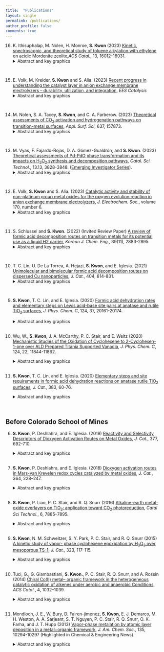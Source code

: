 ```yaml
---
title:  "Publications"
layout: single
permalink: /publications/
author_profile: false
comments: true
---
```

16. K. Ithisuphalap, M. Nolen, H. Monroe, **S. Kwon** (2023) [Kinetic, spectroscopic, and theoretical study of toluene alkylation with ethylene on acidic Mordenite zeolite](https://pubs.acs.org/doi/full/10.1021/acscatal.3c04315?casa_token=gWNBNn3zEs8AAAAA%3A1rWrZHdY6jGMxftqBLVoigsLtRw18Th5dwIW60vWiRRpl6VbZ1NRu3AIEndDqFWOX33BvScCGs5qog),*ACS Catal.*, 13, 16012-16031.
    &nbsp;&nbsp;&nbsp;&nbsp;&nbsp;&nbsp;
    <details>
        <summary>Abstract and key graphics</summary>
        <h3>Abstract</h3>
        <p style="text-align: justify">
        This work combines kinetic, spectroscopic, and theoretical methods to understand mechanistic details of toluene alkylation with ethylene on acidic MOR zeolite, chosen due to its industrial relevance in producing ethyltoluene. In doing so, we show that the protons in the small eight-membered-ring (8-MR) micropores are inaccessible to large toluene molecules, which were selectively titrated with Na<sup>+</sup> prior to kinetic measurements. Kinetic data, taken together with in situ infrared spectra and density functional theory (DFT) calculations, show that all protons in the 12-MR are saturated with π-bonded toluene, favoring thermodynamic stability due to extensive dispersive interactions with the porous structure. The π-bonded toluene reacts with ethylene in a concerted manner, where the protonation of ethylene and C–C coupling occurs concurrently. The C–C formation at the *ortho* position takes precedence over *meta* and *para* locations, although the free energies of C–C coupling transition states show marginal differences. Consequently, all three isomers are formed as primary products, with an *ortho*, *meta*, and *para* ratio of 3:1:1 (<0.2% conversion; 503 K). Undesired ethylene dimerization products remained undetectable on partially Na<sup>+</sup>-exchanged MOR samples under all conditions, consistent with larger DFT-derived barriers for C–C coupling between two ethylene molecules than between toluene and ethylene, reflecting the role of 12-MR micropores that selectively stabilize the latter transition state. These results provide mechanistic insights into aromatic alkylation and the role of micropores on rates and selectivities, which will ultimately inform design strategies for solid acid catalysts with improved catalytic performance.
        </p>
    </details>
<br>
  
  
15. E. Volk, M. Kreider, **S. Kwon** and S. Alia. (2023) [Recent progress in understanding the catalyst layer in anion exchange membrane electrolyzers – durability, utilization, and integration](https://pubs.rsc.org/en/content/articlelanding/2023/ey/d3ey00193h), *EES Catalysis*
    &nbsp;&nbsp;&nbsp;&nbsp;&nbsp;&nbsp;
    <details>
        <summary>Abstract and key graphics</summary>
        <h3>Abstract</h3>
        <p style="text-align: justify">
        Anion exchange membrane water electrolyzers (AEMWEs) are poised to play a key role in reducing capital cost and materials criticality concerns associated with traditional low-temperature electrolysis technologies. To accelerate the development and deployment of this technology, an in-depth understanding of cell materials integration is essential. Notably, the complex chemistries and interactions within the catalyst layer (consisting of the anode/cathode catalyst, anion exchange ionomer, and their interfaces with the transport layers and membrane) collectively influence overall cell performances, lifetimes, and costs. This review outlines recent advances in understanding the catalyst layer in AEMWEs. Specifically, electrode development strategies (including catalyst deposition techniques and configurations as well as transport layer design strategies) and our current understanding of catalyst–ionomer interactions are discussed. Effects of cell assembly and operational variables (including compression, temperature, pressure, and electrolyte conditions) on cell performance are also discussed. Lastly, we consider cutting-edge *in situ* and *ex situ* diagnostic techniques to study the complex chemistries within the catalyst layer as well as discuss degradation mechanisms that arise due to the integration of cell components. Simultaneously, comparisons are made to proton exchange membrane water electrolyzers (PEMWEs) and liquid alkaline water electrolyzers (LAWE) throughout the review to provide context to researchers transitioning into the AEMWE space. We also include recommendations for standard operating procedures, configurations, and metrics for comparing activity and stability.
        </p>
    </details>
<br>
  
  
14. M. Nolen, S. A. Tacey, **S. Kwon**, and C. A. Farberow. (2023) [Theoretical assessments of CO<sub>2</sub> activation and hydrogenation pathways on transition-metal surfaces](https://www.sciencedirect.com/science/article/abs/pii/S0169433223015520?via%3Dihub), *Appl. Surf. Sci*, 637, 157873.
    &nbsp;&nbsp;&nbsp;&nbsp;&nbsp;&nbsp;
    <details>
        <summary>Abstract and key graphics</summary>
        <h3>Abstract</h3>
        <p style="text-align: justify">
        Carbon dioxide (CO<sub>2</sub>) hydrogenation on transition-metal active sites offers a promising carbon utilization route toward mitigating greenhouse gas emissions. C<sub>1</sub> products are often formed in parallel during CO<sub>2</sub> hydrogenation, prompting investigations into the intrinsic properties of transition metals that drive activity and product selectivity. In this work, close-packed surfaces of a selection of transition-metal catalysts (Ni, Co, Rh, Ru, Pd, and Pt) were studied with density functional theory (DFT) calculations to understand their fundamental reactivities for CO<sub>2</sub> transformation reactions. Results indicate that CO<sub>2</sub> conversion proceeds through CO<sup>*</sup> formation and hydrogenation to form C<sub>1</sub> products (<sup>*</sup> denotes an adsorbed species). Ni, Co, Rh, and Ru favor CO/CH<sub>4</sub> formation, while Pd and Pt favor CO/CH<sub>3</sub>OH formation. The ability of a metal to dissociate C-O bonds drives selectivity between CH<sub>4</sub> and CH<sub>3</sub>OH, while competition between CO<sup>*</sup> desorption and surface hydrogenation describes CO selectivities. The C-O bond dissociation steps often impose the highest barrier along CH<sub>4</sub> formation reaction profiles, suggesting their kinetic relevance for CH<sub>4</sub> formation rates. The provided DFT-derived data sets detail a comprehensive reaction network of elementary steps relevant to C<sub>1</sub> chemistries, ultimately offering a benchmark for insights into design strategies for materials that exploit transition-metal active sites in carbon capture or utilization processes.
        </p>
    </details>
<br> 


13. M. Vyas, F. Fajardo-Rojas, D. A. Gómez-Gualdrón, and **S. Kwon**. (2023) [Theoretical assessments of Pd-PdO phase transformation and its impacts on H<sub>2</sub>O<sub>2</sub> synthesis and decomposition pathways](https://pubs.rsc.org/en/content/articlelanding/2023/cy/d3cy00404j/unauth),  *Catal. Sci. Technol.*, 13.13, 3828-3848. ([Emerging Investigator Series](https://pubs.rsc.org/en/journals/articlecollectionlanding?sercode=cy&themeid=e72e65f1-c258-4131-aaca-84016886bc1d)).
    &nbsp;&nbsp;&nbsp;&nbsp;&nbsp;&nbsp;
    <details>
        <summary>Abstract and key graphics</summary>
        <h3>Abstract</h3>
        <p style="text-align: justify">
        The direct synthesis of H<sub>2</sub>O<sub>2</sub> from O<sub>2</sub> and H<sub>2</sub> provides a green pathway to produce H<sub>2</sub>O<sub>2</sub>, a popular industrial oxidant. Here, we theoretically investigate the effects of Pd oxidation states, coordination environments, and particle sizes on primary H<sub>2</sub>O<sub>2</sub> selectivities, assessed by calculating the ratio of rate constants for the formation of H<sub>2</sub>O<sub>2</sub> (*via* OOH* reduction; k<sub>O–H</sub>) and the decomposition of OOH* (via O–O cleavage; k<sub>O–O</sub>). For Pd metals, the k<sub>O–H</sub>/k<sub>O–O</sub> ratio decreased from 10−4 for Pd(111) to 10−10 for the Pd<sub>13</sub> cluster at 300 K, indicating poorer H<sub>2</sub>O<sub>2</sub> selectivity as Pd particle size decreases and low primary selectivities for H<sub>2</sub>O<sub>2</sub> overall. As the oxygen chemical potential increases and metals form surface and bulk oxides, the perturbation of Pd–Pd ensemble sites by lattice O atoms results in selectivities that become dramatically higher than unity. For instance, at 300 K, the k<sub>O–H</sub>/k<sub>O–O</sub> ratio increases significantly from 10<sup>−4</sup> to 10<sup>9</sup> to 10<sup>16</sup> as Pd(111) oxidizes to Pd<sub>5</sub>O<sub>4</sub>/Pd(111) and to PdO(100), respectively. In contrast, such selectivity enhancements are not observed for surface and bulk oxides that persistently contain rows of more metallic, undercoordinated Pd–Pd ensemble sites, such as PdO(101)/Pd(100) and PdO(101). These Pd–Pd ensembles are also absent when smaller Pd nanoparticles fully oxidize, indicating that smaller PdO clusters can be more selective for H<sub>2</sub>O<sub>2</sub> synthesis. These trends for primary H<sub>2</sub>O<sub>2</sub> selectivities were found to inversely correlate with trends for H<sub>2</sub>O<sub>2</sub> decomposition rates via O–O bond cleavage, demonstrating that catalysts with high primary H<sub>2</sub>O<sub>2</sub> selectivity can also hinder H<sub>2</sub>O<sub>2</sub> decomposition. Ab initio thermodynamic calculations are used to estimate the thermodynamically favored phase among Pd, PdO/Pd and PdO in O<sub>2</sub>, H<sub>2</sub>O<sub>2</sub>/H<sub>2</sub>O, and O<sub>2</sub>/H<sub>2</sub> environments. These results are combined to show that smaller Pd nanoparticles are more prone to be oxidized at lower oxygen chemical potentials, upon which they become more selective than larger Pd particles for H<sub>2</sub>O<sub>2</sub> synthesis.
        </p>
    </details>
<br> 


12. E. Volk, **S. Kwon** and S. Alia. (2023) [Catalytic activity and stability of non-platinum group metal oxides for the oxygen evolution reaction in anion exchange membrane electrolyzers](https://iopscience.iop.org/article/10.1149/1945-7111/acd605/meta), *J. Electrochem. Soc.*, volume 170, number 6.
    &nbsp;&nbsp;&nbsp;&nbsp;&nbsp;&nbsp;
    <details>
        <summary>Abstract and key graphics</summary>
        <h3>Abstract</h3>
        <p style="text-align: justify">
        The activities and stabilities of non-platinum group metals (PGMs) in the forms of monometallic (Mn<sub>2</sub>O<sub>3</sub>, Fe<sub>2</sub>O<sub>3</sub>, Co<sub>3</sub>O<sub>4</sub>, NiO) and bimetallic (NiFe<sub>2</sub>O<sub>4</sub>, CoNiO2) oxides were assessed for the oxygen evolution reaction (OER) in alkaline media and compared with IrO<sub>2</sub>. Both half-cell, rotating disc electrode (RDE) apparatus and single-cell, membrane electrode assemblies (MEA) were used to study kinetic and device-level performance in parallel and to provide insights into the use of these materials in anion exchange membrane (AEM) electrolyzers. Normalization of RDE results by geometric and physical surface areas, double layer capacitance, and metal content probed differences in physically vs electrochemically accessible surface areas and ensured reported trends were independent of the normalization method. The results showed that: (i) Ni- and Co- containing materials met or exceeded IrO<sub>2</sub> performance in both RDE and MEA testing, (ii) Co<sub>3</sub>O<sub>4</sub> deactivated over time-on-stream (1.8 V for 13.5 h) due to oxide and, relatedly, particle growth, (iii) NiFe<sub>2</sub>O<sub>4</sub> increased in activity over time-on-stream due to dissolution of Fe and an increased Ni/Fe ratio, and (iv) reduction of catalyst layer resistance is an avenue to further increase device-level performance. These results demonstrated the clear viability for non-PGMs to be used as anode catalysts in AEM devices.
        </p>
    </details>
<br>
  
  
11. S. Schlussel and **S. Kwon**. (2022) (Invited Review Paper) [A review of formic acid decomposition routes on transition metals for its potential use as a liquid H2 carrier](https://link.springer.com/article/10.1007/s11814-022-1276-z), *Korean J. Chem. Eng.*, 39(11), 2883-2895
    &nbsp;&nbsp;&nbsp;&nbsp;&nbsp;&nbsp;
    <details>  
        <summary>Abstract and key graphics</summary>
        <h3>Abstract</h3>
        <p style="text-align: justify">
        Formic acid (HCOOH) has emerged as a promising H<sub>2</sub> energy carrier due to its reasonable gravimetric
        and volumetric H<sub>2</sub> densities, low toxicity, low flammability, and ease of handling. Its possible productions from biogenic feedstocks also make it an attractive source to produce H<sub>2</sub> on demand. The utilization of HCOOH as a liquid H<sub>2</sub>
        carrier requires catalytic systems to selectively dehydrogenate HCOOH at low temperatures without forming CO products that can act as a poison in fuel cell applications. In this review, we summarize the recent progress in understanding HCOOH decomposition via dehydrogenation (to CO<sub>2</sub>/H<sub>2</sub>) and dehydration (to CO/H<sub>2</sub>O) pathways on transition
        metals, including Cu, Pt, Pd, and Au. The focus is on discussing the surface chemistry of HCOOH reactions on transition metals, including the types of bound intermediates and the identity and kinetic relevance of elementary steps. In
        doing so, we review current catalyst design strategies for HCOOH dehydrogenation to facilitate the future development of catalytic processes for H<sub>2</sub> storage/utilization.
        </p>
    </details>
<br>


10. T. C. Lin, U. De La Torrea, A. Hejazi, **S. Kwon**, and E. Iglesia. (2021) [Unimolecular and bimolecular formic acid decomposition routes on dispersed Cu nanoparticles](https://www.sciencedirect.com/science/article/pii/S0021951721003596), *J. Cat.*, 404, 814-831.
    &nbsp;&nbsp;&nbsp;&nbsp;&nbsp;&nbsp;
    <details>
        <summary>Abstract and key graphics</summary>
        <h3>Key graphics</h3>
        <img src="/assets/images/publications/jcat_2021.jpg" alt="Unimolecular and bimolecular formic acid decomposition routes on dispersed Cu nanoparticles">
        <h3>Highlights</h3>
        <ul>
            <li>Cu surfaces are saturated with bidentate formates (*HCOO*) during catalysis.</li>
            <li>*HCOO* species saturate at 0.25 monolayer (0.25 *HCOO* per Cu surface atom).</li>
            <li>HCOOH adsorbs molecularly at interstices (<sup>□</sup>) within the *HCOO* adlayer.</li>
            <li>The coexisting HCOOH<sup>□</sup> enables *HCOO* to decompose bimolecularly.</li>
            <li>Biomolecular decomposition occurs at lower barriers than the unimolecular route.</li>
        </ul>
        <h3>Abstract</h3>
        <p style="text-align: justify">
        The elementary steps and site requirements in formic acid (HCOOH) dehydrogenation on Cu surfaces remain of keen interest because formate species act as intermediates or spectators in methanol synthesis and water–gas shift reactions. Steady-state and transient kinetic data, isotopic effects, infrared spectra during catalytic and stoichiometric reactions, and theoretical treatments based on density functional theory (DFT) provide evidence for bimolecular reactions, in which saturated bidentate formate (*HCOO*) adlayers, present at 0.25 ML (0.25 *HCOO* per surface Cu atom), react with undissociated species (HCOOH<sup>□</sup>) bound at interstices within formate adlayers (<sup>□</sup>) to form H-bonded bimolecular HCOOH<sup>□</sup>-*HCOO* adducts. The co-existence of vicinal HCOOH<sup>□</sup> and *HCOO* moieties is evident from antisymmetric infrared bands for *HCOO* that become stronger as a result of their H-bonding that perturbs the induced dipole moment of *HCOO* upon vibration, consistent with DFT-derived vibrational frequencies and intensities for such perturbed species. The *HCOO* moiety in this complex undergoes C-H activation via a transition state that is preferentially stabilized through H-bonding with the vicinal HCOOH<sup>□</sup> relative to its *HCOO* precursor. DFT-derived HCOOH dehydrogenation activation barriers and those determined from the evolution of CO<sub>2</sub> from pre-adsorbed *HCOO* species are about 10 kJ mol<sup>−1</sup> smaller in the presence of gaseous HCOOH reactants (because of HCOOH<sup>□</sup>-*HCOO* interactions) than those for the unimolecular decomposition of bound *HCOO* species. Such bimolecular routes are consistent with measured effects of HCOOH, H2, and CO pressures and of H/D isotopic substitution on dehydrogenation turnover rates and represent the predominant channel for the formation of CO<sub>2</sub> and H2 during catalytic HCOOH dehydrogenation on Cu nanoparticles. A saturated *HCOO* adlayer that retains binding interstices and the presence of HCOOH(g) enable a sequence of elementary steps unavailable for *HCOO* species, thus circumventing unassisted unimolecular routes that exhibit higher activation barriers.
        </p>
    </details>
<br>
 
9. **S. Kwon**, T. C. Lin, and E. Iglesia. (2020) [Formic acid dehydration rates and elementary steps on Lewis acid-base site pairs at anatase and rutile TiO<sub>2</sub> surfaces](https://pubs.acs.org/doi/full/10.1021/acs.jpcc.0c05721), *J. Phys. Chem. C*, 124, 37, 20161-20174.
    &nbsp;&nbsp;&nbsp;&nbsp;&nbsp;&nbsp;
    <details>
        <summary>Abstract and key graphics</summary>
        <h3>Key graphics</h3>
        <img src="/assets/images/publications/jphyschem_formic_acid.png" 
        alt="">
        <h3>Abstract</h3>
        <p style="text-align: justify">
        Formic acid (HCOOH) decomposition is often used to assess the acid–base properties of oxide surfaces. Its reverse reaction forms HCOOH and formate species that can act as intermediates in CO<sub>2</sub>/CO/H<sub>2</sub>/H<sub>2</sub>O reactions that are important in C<sub>1</sub> conversions. This study describes the mechanism of HCOOH dehydration on acid–base pairs at anatase and rutile TiO<sub>2</sub> surfaces through spectroscopic, desorption-reaction, kinetic, isotopic, and theoretical methods. HCOOH dehydration turnover rates are measured at coverages that allow bound intermediates to interact directly with Ti<sub>5c</sub>–O<sub>2c</sub> pairs. Such rates then reflect their acid–base properties without interference from a refractory bidentate formate adlayer that acts as the catalytic surface at lower temperatures, as evident from infrared and desorption reaction data. HCOOH dehydration elementary steps involve the concurrent activation of C–O and C–H bonds in a molecularly bound HCOOH (HCOOH*) by a Ti<sub>5c</sub>–O<sub>2c</sub> pair at the kinetically relevant step. The transition state mediating this step involves the OH group and the H-atom of the C–H group in HCOOH* that are almost fully transferred to the Ti<sub>5c</sub> and the vicinal O<sub>2c</sub> center, respectively. Such concerted interactions with the acid and base centers and the late character of the transition state render the H<sub>2</sub>O dissociation energy at Ti<sub>5c</sub>–O<sub>2c</sub> pairs a more suitable descriptor of HCOOH reactivity than the respective strengths of each Lewis center. These mechanistic conclusions allow quantitative inferences of the rate and kinetic parameters for HCOOH synthesis from CO–H<sub>2</sub>O reactants on TiO<sub>2</sub> surfaces through the tenets of microscopic reversibility extended to the sequence of elementary steps. The results also illustrate how acid–base pairs act in concert to stabilize the relevant transition states, thus making the balance between acid and base strengths, instead of their independent properties, the rigorous arbiters of reactivity, as shown by the similar reactivities and H<sub>2</sub>O dissociation energies on Ti<sub>5c</sub>–O<sub>2c</sub> pairs at anatase and rutile surfaces in spite of their very different acid and base strengths.
        </p>
    </details>
    <br>

8. Wu, W., **S. Kwon**, J. A. McCarthy, P. C. Stair, and E. Weitz (2020) [Mechanistic Studies of the Oxidation of Cyclohexene to 2-Cyclohexen-1-one over ALD Prepared Titania Supported Vanadia](https://pubs.acs.org/doi/10.1021/acs.jpcc.9b09603), *J. Phys. Chem. C*, 124, 22, 11844-11862.
    &nbsp;&nbsp;&nbsp;&nbsp;&nbsp;&nbsp;
    <details>
        <summary>Abstract and key graphics</summary>
        <h3>Key graphics</h3>
        <img src="/assets/images/publications/jphyschem_2020_vol124_22.png" 
        alt="Mechanistic Studies of the Oxidation of Cyclohexene to 2-Cyclohexen-1-one over ALD Prepared Titania Supported Vanadia">
        <h3>Abstract</h3>
        <p style="text-align: justify">
        Selective oxidation of cyclohexene to 2-cyclohexen-1-one over titania supported vanadia (VO<sub>x</sub>/TiO<sub>2</sub>) has been studied using temperature dependent in situ FTIR spectroscopy in both the presence and absence of oxygen. The VO<sub>x</sub>/TiO<sub>2</sub> samples were prepared using one atomic layer deposition (ALD) cycle and characterized by Raman spectroscopy. In situ FTIR data for the oxidation of cyclohexene and perdeuterocyclohexene allow for the formulation of a molecular level reaction mechanism, which is initiated by the transfer of an allyl hydrogen. Oxidation of perdeuterocyclohexene provides a direct probe of the formation of OD and HDO moieties that support the involvement of specific steps in the proposed mechanism. The presence of gas phase oxygen does not lead to a change in the products versus anaerobic conditions. However, gas phase oxygen is significantly incorporated in the CO<sub>2</sub> overoxidation product above ∼250 °C. Data were also obtained with cyclohexene epoxide as the reactant in an effort to determine whether there is a parallel reaction pathway, which is initiated by C═C activation in cyclohexene, that involves cyclohexene epoxide as an intermediate. Though a minor pathway involving a cyclohexene epoxide intermediate cannot be ruled out, these data demonstrate that, under experimental conditions, the dominant pathway from cyclohexene to cyclohexene-1-one is initiated by an allyl-H activation step and does not involve an epoxide intermediate.
        </p>
    </details>
    <br>

7. **S. Kwon**, T. C. Lin, and E. Iglesia. (2020) [Elementary steps and site requirements in formic acid dehydration reactions on anatase rutile TiO<sub>2</sub> surfaces](https://www.sciencedirect.com/science/article/pii/S0021951719306487), *J. Cat.*, 383, 60-76.
    &nbsp;&nbsp;&nbsp;&nbsp;&nbsp;&nbsp;
    <details>
        <summary>Abstract and key graphics</summary>
        <h3>Key graphics</h3>
        <img src="/assets/images/publications/jcat_2020_vol383.png" alt="Elementary steps and site requirements in formic acid dehydration reactions on anatase rutile TiO<sub>2</sub> surfaces">
        <h3>Highlights</h3>
        <ul>
            <li>Decomposition of HCOOH on TiO<sub>2</sub> surfaces forms CO and H<sub>2</sub>O products</li>
            <li>Inactive bidentate formates (*HCOO*) saturate all Ti<sub>5c</sub> centers at conditions of catalysis (423–463 K)</li>
            <li>HCOOH adsorbs molecularly at a proton (HCOOH-H*) in this *HCOO*-template</li>
            <li>HCOOH-H* eliminates H<sub>2</sub>O by reacting with a Ti<sub>5c</sub>-O<sub>2c</sub> pair, made available by the momentary reprotonation of *HCOO*</li>
            <li>The reprotonation of *HCOO* is less facile on rutile than on anatase TiO<sub>2</sub>, causing its lower reactivity at these conditions</li>
        </ul>
        <h3>Abstract</h3>
        <p style="text-align: justify">
        Mechanistic details of HCOOH decomposition routes provide valuable insights into reactions involving bound formates as intermediates or spectators; these routes are also widely used as a probe of the acid-base properties of oxide surfaces. The identity and kinetic relevance of bound intermediates, transition states, and elementary steps are reported here for HCOOH dehydration on anatase and rutile TiO<sub>2</sub> surfaces through complementary kinetic, isotopic, spectroscopic and theoretical assessments. Five-coordinate exposed Ti<sub>5c</sub> centers are saturated with bidentate formates (*HCOO*) at catalytic conditions (423–463 K; 0.1–3 kPa HCOOH), as evident from infrared spectra collected during catalysis and the amounts of HCOOH and CO evolved upon heating the TiO<sub>2</sub> samples containing pre-adsorbed HCOOH-derived species. These *HCOO* species are inactive but form a stable “surface template” that contains stochiometric protons onto which HCOOH binds molecularly (HCOOH-H*) to form a coexisting adlayer. H<sub>2</sub>O elimination from HCOOH-H* is the sole kinetically-relevant step. DFT-derived barriers show that this step involves its reaction with Ti<sub>5c</sub>-O<sub>2c</sub> that acts as a Lewis acid-base pair. Such route, in turn, requires the access of HCOOH-H* to a Ti<sub>5c</sub> center, which is made available through a momentary reprotonation of a *HCOO*. This step is much less facile on rutile than on anatase due to stronger acid strength of its Ti<sub>5c</sub> centers that binds *HCOO* species more strongly and its shorter Ti<sub>5c</sub>-Ti<sub>5c</sub> distances that induce greater repulsions between co-adsorbed HCOOH* formed upon reprotonation step. These differences account for low dehydration reactivity of rutile at these temperatures. This mechanistic interpretation is in full accord with DFT-derived barriers, binding energies, and kinetic isotope effects that quantitatively agree with the values from regressed kinetic and thermodynamic parameters, with in-situ infrared spectra that identify HCOOH-H* species as the sole reactive intermediates, and with the differences in turnover rates between anatase and rutile catalysts. These dehydration routes are also consistent with the surface chemistry expected for Lewis acid-base pairs on stoichiometry TiO<sub>2</sub> surfaces without requiring the presence or involvement of reduced centers or titanols in the catalytic cycle. The reaction routes described in this work show how strongly-bound species, evident in presence and unreactive nature from <em>in-situ</em> infrared spectra, provide an organic “permanent” template for reactions of weakly-bound species that are often invisible in spectroscopy.
        </p>
    </details>
<br>

## Before Colorado School of Mines

6. **S. Kwon**, P. Deshlahra, and E. Iglesia. (2019) [Reactivity and Selectivity Descriptors of Dioxygen Activation Routes on Metal Oxides](https://www.sciencedirect.com/science/article/pii/S0021951719303719?dgcid=coauthor), *J. Cat.*, 377, 692-710.
    &nbsp;&nbsp;&nbsp;&nbsp;&nbsp;&nbsp;
    <details>
        <summary>Abstract and key graphics</summary>
        <h3>Key graphics</h3>
        <img src="/assets/images/publications/jcat_2019_vol377.png" 
        alt="Reactivity and Selectivity Descriptors of Dioxygen Activation Routes on Metal Oxides Key Graphics">
        <h3>Highlights</h3>
        <ul>
            <li>Two-electron reduced centers formed on metal oxides in redox cycles activate O<sub>2</sub> via inner or outer sphere routes</li>
            <li>Inner sphere routes form bound peroxo species at O-vacancies</li>
            <li>Outer sphere routes form H<sub>2</sub>O<sub>2</sub>(g) at vicinal OH pairs, formed via H<sub>2</sub>O dissociation on O-vacancies</li>
            <li>The O-atoms in more reducible oxides exhibit a greater preference for the inner sphere routes</li>
            <li>The large charge-balancing cations influence the O<sub>2</sub> activation selectivity of the vicinal O-atoms</li>
        </ul>
        <h3>Abstract</h3>
        <p style="text-align: justify">
        The activation of dioxygen at typically isolated two-electron reduced centers can lead to the formation of electrophilic superoxo or peroxo species, providing an essential route to form reactive O<sub>2</sub>-derived species in biological, organometallic, and heterogeneous catalysts. Alternatively, O<sub>2</sub> activation can proceed via outer sphere routes, circumventing the formation of bound peroxo (OO<sup>*</sup>) species during oxidation catalysis by forming H<sub>2</sub>O<sub>2</sub>(g), which can react with another reduced center to form H<sub>2</sub>O. The electronic and binding properties of metal oxides that determine the relative rates of these activation routes are assessed here by systematic theoretical treatments using density functional theory (DFT). These methods are combined with conceptual frameworks based on thermochemical cycles and crossing potential models to assess the most appropriate descriptors for the activation barriers for each route using Keggin polyoxometalates as illustrative examples. In doing so, we show that inner sphere routes, which form OO<sup>*</sup> species via O<sub>2</sub> activation on the O-vacancies (*) formed in the reduction part of redox cycles, are mediated by early transition states that only weakly sense the oxide binding properties. Outer sphere routes form H<sub>2</sub>O<sub>2</sub>(g) via O<sub>2</sub> activation on OH pairs (H/OH<sup>*</sup>) formed by dissociation of H<sub>2</sub>O on O-vacancies; their rates and activation barriers reflect the rates of the first H-atom transfer from H/OH<sup>*</sup> to O<sub>2</sub>. The activation barriers for this H-transfer step depend on the binding energy of more weakly-bound H-atom in H/OH<sup>*</sup> pairs (HAE<sub>2</sub>) and on the <sup>.</sup>OOH-surface interaction energy at its product state (<em>E<sub>int</sub><sup>0</sup></em>). The <em>E<sub>int</sub><sup>0</sup></em> values are similar among oxides unless a large charge-balancing cation is present and interacts with <sup>.</sup>OOH; consequently, HAE<sub>2</sub> acts as an appropriate descriptor of the outer sphere dynamics. HAE<sub>2</sub> also determines the thermodynamics of H<sub>2</sub>O dissociation on O-vacancies, which influence the inner and outer sphere rates by setting the relative coverage of * and H/OH<sup>*</sup>. These results, in turn, show that HAE<sub>2</sub> is a complete descriptor of the reactivity and selectivity of oxides for O<sub>2</sub> activation; the O-atoms in more reducible oxides (more negative HAE<sub>2</sub>) exhibit a greater preference for the inner sphere routes and for the formation of electrophilic OO<sup>*</sup> intermediates that mediate epoxidation and O-insertion reactions during catalytic redox cycles. Large charge-balancing cations locally modify <em>E<sub>int</sub><sup>0</sup></em> values that determine the outer sphere rates and thus can be used to alter the preference of O-atoms to either inner or outer sphere routes.
        </p>  
    </details>
    <br>

5. **S. Kwon**, P. Deshlahra, and E. Iglesia. (2018) [Dioxygen activation routes in Mars-van Krevelen redox cycles catalyzed by metal oxides](https://www.sciencedirect.com/science/article/pii/S0021951718302100), *J. Cat.*, 364, 228–247.
    &nbsp;&nbsp;&nbsp;&nbsp;&nbsp;&nbsp;
    <details>
        <summary>Abstract and key graphics</summary>
        <h3>Key graphics</h3>
        <img src="/assets/images/publications/jcat_2018_vol364.png" 
        alt="Dioxygen activation routes in Mars-van Krevelen redox cycles catalyzed by metal oxides Key Graphics">
        <h3>Highlights</h3>
        <ul>
            <li>O<sub>2</sub> activation involves inner and outer sphere routes during oxidative dehydrogenation</li>
            <li>Inner sphere routes form bound peroxo species that insert O-atoms into alkanols/alkenes</li>
            <li>Outer sphere routes form H<sub>2</sub>O<sub>2</sub>(g), O-atom shuttles that oxidize non-vicinal reduced centers</li>
            <li>These routes allow re-oxidation of two non-vicinal 2e− reduced centers by a 4e<sup>−</sup> oxidant (O<sub>2</sub>)</li>
            <li>Kinetic, scavenging, and theoretical methods can assess the contributions of each route</li>
        </ul>
        <h3>Abstract</h3>
        <p style="text-align: justify">
        Catalytic redox cycles involve dioxygen activation via peroxo (OO<sup>∗</sup>) or H<sub>2</sub>O<sub>2</sub> species, denoted as inner-sphere and outer-sphere routes respectively, for metal-oxo catalysts solvated by liquids. On solid oxides, O<sub>2</sub> activation is typically more facile than the reduction part of redox cycles, making kinetic inquiries difficult at steady-state. These steps are examined here for oxidative alkanol dehydrogenation (ODH) by scavenging OO<sup>∗</sup> species with C<sub>3</sub>H<sub>6</sub> to form epoxides and by energies and barriers from density functional theory. Alkanols react with O-atoms (O∗) in oxides to form vicinal OH pairs that eliminate H<sub>2</sub>O to form OO<sup>∗</sup> at O-vacancies formed or react with O<sub>2</sub> to give H<sub>2</sub>O<sub>2</sub>. OO<sup>∗</sup> reacts with alkanols to re-form O∗ via steps favored over OO<sup>∗</sup> migrations, otherwise required to oxidize non-vicinal vacancies. <sub>C</sub>3<sub>H</sub>6 epoxidizes by reaction with OO<sup>∗</sup> with rates that increase with <sub>C</sub>3<sub>H</sub>6 pressure, but reach constant values as all OO<sup>∗</sup> species react with <sub>C</sub>3<sub>H</sub>6 at high <sub>C</sub>3<sub>H</sub>6/alkanol ratios. Asymptotic epoxidation/ODH rate ratios are smaller than unity, because outer-sphere routes that shuttle O-atoms via H<sub>2</sub>O<sub>2</sub>(g) are favored over endoergic vacancy formation required for inner-sphere routes. The relative contributions of these two routes are influenced by H<sub>2</sub>O, because vacancies, required to form OO<sup>∗</sup>, react with H<sub>2</sub>O to form OH pairs and H<sub>2</sub>O<sub>2</sub>. OO<sup>∗</sup>-mediated routes and epoxidation become favored at low coverages of reduced centers, prevalent for less reactive alkanols and lower alkanol/O<sub>2</sub> ratios, because H<sub>2</sub>O<sub>2</sub> then reacts preferentially with O∗ (forming OO<sup>∗</sup>), instead of vacancies (forming O∗/H<sub>2</sub>O). Such kinetic shunts between two routes compensate for lower barriers required to form H<sub>2</sub>O<sub>2</sub> than OO<sup>∗</sup>. These re-oxidation routes prefer molecular donor (H<sub>2</sub>O<sub>2</sub>) or acceptor (alkanol) to perform stepwise two-electron oxidations by dioxygen, instead of kinetically demanding O-atom migrations. The quantitative descriptions, derived from theory and experiment on Mo-based polyoxometalate clusters with known structures, bring together the dioxygen chemistry in liquid-phase oxidations, including electro-catalysis and monooxygenase enzymes, and oxide surfaces into a common framework, while suggesting a practical process for epoxidation by kinetically coupling with ODH reaction.
        </p>
    </details>
    <br>

4. **S. Kwon**, P. Liao, P. C. Stair, and R. Q. Snurr (2016) [Alkaline-earth metal-oxide overlayers on TiO<sub>2</sub>: application toward CO<sub>2</sub> photoreduction](https://pubs.rsc.org/en/content/articlelanding/2016/cy/c6cy01661h/unauth##stract), *Catal Sci Technol.*, 6, 7885–7895.
    &nbsp;&nbsp;&nbsp;&nbsp;&nbsp;&nbsp;
    <details>
        <summary>Abstract and key graphics</summary>
        <h3>Key graphics</h3>
        <img src="/assets/images/publications/catal_2016_vol6.png" 
        alt="Alkaline-earth metal-oxide overlayers on TiO<sub>2</sub>: application toward CO<sub>2</sub> photoreduction Key Graphics">
        <h3>Abstract</h3>
        <p style="text-align: justify">
        Converting CO<sub>2</sub> into valuable C1 products such as CO, methanol, and methane using photocatalysts is an attractive way to recycle atmospheric CO<sub>2</sub> into fine chemicals and fuels. The most commonly studied photocatalyst, TiO<sub>2</sub>, however, suffers from poor initial adsorption of CO<sub>2</sub>. To overcome this problem, it has been proposed that a thin overlayer of a basic oxide might promote CO<sub>2</sub> adsorption and thus improve the reactivity of TiO<sub>2</sub> for photoreduction of CO<sub>2</sub>. In this work, we investigated CO<sub>2</sub> adsorption on the (100) surfaces of a series of basic, alkaline-earth metal oxides (MgO, CaO, SrO, BaO). Using periodic density functional theory (DFT) calculations, we found that CO<sub>2</sub> adsorption becomes significantly more favorable in the order MgO < CaO < SrO < BaO, and we attribute this order to the more suitable lattice parameter of BaO compared to MgO. To understand the effect of a thin layer of basic oxide on TiO<sub>2</sub> for CO<sub>2</sub> photoreduction, SrO on TiO<sub>2</sub> was investigated as a model system. A dramatic improvement in CO<sub>2</sub> adsorption and activation was observed on SrO/TiO<sub>2</sub> compared to the bare TiO<sub>2</sub>, and dissociated water was found to be thermodynamically more favorable than intact water on the SrO/TiO<sub>2</sub> surface. A possible reaction route for the photocatalytic reduction of CO<sub>2</sub> to CO on the bare and SrO-modified TiO<sub>2</sub> surfaces was further investigated. Although the reaction is slightly more favorable on the TiO<sub>2</sub> surface than on the 0.5 ML SrO-covered TiO<sub>2</sub>, the SrO half layer helps activate CO<sub>2</sub> and favors desorption of CO, which are challenging steps for CO<sub>2</sub> reduction on pure TiO<sub>2</sub>. Therefore, our results suggest that <1 ML SrO overlayer might be a promising candidate for further experimental exploration.
        </p>
    </details>     
    <br>

3. **S. Kwon**, N. M. Schweitzer, S. Y. Park, P. C. Stair, and R. Q. Snurr (2015) [A kinetic study of vapor- phase cyclohexene epoxidation by H<sub>2</sub>O<sub>2</sub> over mesoporous TS-1](https://www.sciencedirect.com/science/article/pii/S0021951715000913), *J. Cat.*, 323, 117-115.
    &nbsp;&nbsp;&nbsp;&nbsp;&nbsp;&nbsp;
    <details>
        <summary>Abstract and key graphics</summary>
        <h3>Key graphics</h3>
        <img src="/assets/images/publications/jcat_2015_vol323.png" 
        alt="A kinetic study of vapor- phase cyclohexene epoxidation by H<sub>2</sub>O<sub>2</sub> over mesoporous TS-1 Key Graphics">
        <h3>Highlights</h3>
        <ul>
            <li>Vapor-phase cyclohexene epoxidation was performed over mesoporous TS-1 using H<sub>2</sub>O<sub>2</sub></li>
            <li>The gas-phase production of cyclohexene epoxide was very stable with high selectivity</li>
            <li>Detailed kinetic studies were performed on gas-phase alkene epoxidation</li>
            <li>A compensation effect was observed with varied partial pressure of water or H<sub>2</sub>O<sub>2</sub></li>
            <li>We report a kinetic model to understand the mechanism and the compensation effect</li>
        </ul>
        <h3>Abstract</h3>
        <p style="text-align: justify">
        A kinetic analysis of gas-phase cyclohexene epoxidation by H<sub>2</sub>O<sub>2</sub> over mesoporous TS-1 was performed. The production of cyclohexene oxide was very stable with high selectivity. Based on the kinetic analysis, the gas-phase mechanism is proposed to be similar to that of the liquid-phase reaction: an Eley–Rideal type mechanism, in which the reaction between a Ti–OOH intermediate and the physisorbed alkene is the rate-determining step. When the partial pressure of water or H<sub>2</sub>O<sub>2</sub> was varied, a compensation effect was observed. Based on the kinetic model, the compensation effect is attributed to variations in the surface coverage of intermediates, specifically the competitive adsorption of water and H<sub>2</sub>O<sub>2</sub> at the Ti active sites. A meaningful activation energy can only be obtained at high surface coverages of H<sub>2</sub>O<sub>2</sub> and was determined to be 40 ± 2 kJ/mol.
        </p>
    </details>
    <br>

2. Tuci, G., G. Giambastiani, **S. Kwon.**, P. C. Stair, R. Q. Snurr, and A. Rossin (2014) [Chiral Co(II) metal– organic framework in the heterogeneous catalytic oxidation of alkenes under aerobic and anaerobic Conditions](https://pubs.acs.org/doi/abs/10.1021/cs401003d), *ACS Catal.*, 4, 1032–1039.
    &nbsp;&nbsp;&nbsp;&nbsp;&nbsp;&nbsp;
    <details>
        <summary>Abstract and key graphics</summary>
        <h3>Key graphics</h3>
        <img src="/assets/images/publications/acscatal_2014_vol4.png" 
        alt="Chiral Co(II) metal– organic framework in the heterogeneous catalytic oxidation of alkenes under aerobic and anaerobic Conditions Key Graphics">
        <h3>Abstract</h3>
        <p style="text-align: justify">
        The chiral Co(II) MOF [Co(<sub>L</sub>-RR)(H<sub>2</sub>O)·H<sub>2</sub>O]∞ [1; <sub>L</sub>-RR = (R,R)-thiazolidine-2,4-dicarboxylate] has been exploited in the catalytic oxidation of different alkenes (cyclohexene, (Z)-cyclooctene, 1-octene) using either tert-butyl hydroperoxide (tBuOOH) or molecular oxygen (O<sub>2</sub>) as oxidants. Different chemoselectivities are observed, both substrate- and oxidant-dependent. A moderate enantioselectivity is also obtained in the case of prochiral precursors, revealing the chiral induction ability of the optically pure metal environment. The interaction of O<sub>2</sub> with the exposed metal sites in 1 (after material preactivation and consequent removal of the coordinated aquo ligand) has been studied through TPD-MS analysis combined with DFT calculations, with the aim of probing effective oxygen uptake by the heterogeneous catalyst and unraveling the nature of the active species in the catalytic oxidation process under aerobic conditions. Theoretical results indicate the presence of an η1-superoxo species at the cobalt center, with concomitant Co(II) ↔ Co(III) oxidation. Finally, the experimental estimation of the O<sub>2</sub> adsorption enthalpy is found to be in good agreement with the calculated binding energy.
        </p>
    </details>
    <br>

1. Mondloch, J. E., W. Bury, D. Fairen-jimenez, **S. Kwon**, E. J. Demarco, M. H. Weston, A. A. Sarjeant, S. T. Nguyen, P. C. Stair, R. Q. Snurr, O. K. Farha, and J. T. Hupp (2013) [Vapor-phase metalation by atomic layer deposition in a metal−organic framework](https://pubs.acs.org/doi/abs/10.1021/ja4050828), *J. Am. Chem. Soc.*, 135, 10294-10297 (Highlighted in Chemical & Engineering News).
    &nbsp;&nbsp;&nbsp;&nbsp;&nbsp;&nbsp;
    <details>
        <summary>Abstract and key graphics</summary>
        <h3>Key graphics</h3>
        <img src="/assets/images/publications/jacs_2013_vol135.png" 
        alt="Vapor-phase metalation by atomic layer deposition in a metal−organic framework Key Graphics">
        <h3>Abstract</h3>
        <p style="text-align: justify">
        Metal–organic frameworks (MOFs) have received attention for a myriad of potential applications including catalysis, gas storage, and gas separation. Coordinatively unsaturated metal ions often enable key functional behavior of these materials. Most commonly, MOFs have been metalated from the condensed phase (i.e., from solution). Here we introduce a new synthetic strategy capable of metallating MOFs from the gas phase: atomic layer deposition (ALD). Key to enabling metalation by ALD In MOFs (AIM) was the synthesis of NU-1000, a new, thermally stable, Zr-based MOF with spatially oriented −OH groups and large 1D mesopores and apertures.
        </p>
    </details>
    <br>